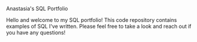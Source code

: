Anastasia's SQL Portfolio

Hello and welcome to my SQL portfolio! This code repository contains examples of SQL I've written. Please feel free to take a look and reach out if you have any questions! 
